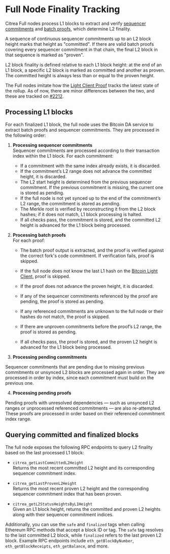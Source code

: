 # Full Node Finality Tracking

Citrea Full nodes process L1 blocks to extract and verify [sequencer commitments](./sequencer-commitment.md) and [batch proofs](./batch-proof-circuit.md), which determine L2 finality.

A sequence of continuous sequencer commitments up to an L2 block height marks that height as "committed". If there are valid batch proofs covering every sequencer commitment in that chain, the final L2 block in that sequence is marked as "proven".

L2 block finality is defined relative to each L1 block height: at the end of an L1 block, a specific L2 block is marked as committed and another as proven. The committed height is always less than or equal to the proven height.

The Full nodes imitate how the [Light Client Proof](./light-client-circuit.md) tracks the latest state of the rollup. As of now, there are minor differences between the two, and these are tracked on [#2212](https://github.com/chainwayxyz/citrea/issues/2212).
## Processing L1 blocks

For each finalized L1 block, the full node uses the Bitcoin DA service to extract batch proofs and sequencer commitments. They are processed in the following order:

1. **Processing sequencer commitments**  
   Sequencer commitments are processed according to their transaction index within the L1 block. For each commitment:  
     
   - If a commitment with the same index already exists, it is discarded.  
   - If the commitment’s L2 range does not advance the committed height, it is discarded.  
   - The L2 start height is determined from the previous sequencer commitment. If the previous commitment is missing, the current one is stored as pending.  
   - If the full node is not yet synced up to the end of the commitment’s L2 range, the commitment is stored as pending.  
   - The Merkle root is verified by reconstructing it from the L2 block hashes; if it does not match, L1 block processing is halted.  
   - If all checks pass, the commitment is stored, and the committed L2 height is advanced for the L1 block being processed.

2. **Processing batch proofs**  
   For each proof:  
     
   - The batch proof output is extracted, and the proof is verified against the correct fork's code commitment. If verification fails, proof is skipped.  
   - If the full node does not know the last L1 hash on the [Bitcoin Light Client](./bitcoin-light-client-contract.md), proof is skipped.  
   - If the proof does not advance the proven height, it is discarded.  
   - If any of the sequencer commitments referenced by the proof are pending, the proof is stored as pending.

   - If any referenced commitments are unknown to the full node or their hashes do not match, the proof is skipped.

   - If there are unproven commitments before the proof’s L2 range, the proof is stored as pending.

   - If all checks pass, the proof is stored, and the proven L2 height is advanced for the L1 block being processed.  
3. **Processing pending commitments**

Sequencer commitments that are pending due to missing previous commitments or unsynced L2 blocks are processed again in order. They are processed in order by index, since each commitment must build on the previous one.

4. **Processing pending proofs**

Pending proofs with unresolved dependencies — such as unsynced L2 ranges or unprocessed referenced commitments — are also re-attempted. These proofs are processed in order based on their referenced commitment index range.

## Querying committed and finalized blocks

The full node exposes the following RPC endpoints to query L2 finality based on the last processed L1 block:

- `citrea_getLastCommittedL2Height`     
    Returns the most recent committed L2 height and its corresponding sequencer commitment index.

- `citrea_getLastProvenL2Height`    
    Returns the most recent proven L2 height and the corresponding sequencer commitment index that has been proven.

- `citrea_getL2StatusHeightsByL1Height`     
    Given an L1 block height, returns the committed and proven L2 heights along with their sequencer commitment indices.

Additionally, you can use the `safe` and `finalized` tags when calling Ethereum RPC methods that accept a block ID or tag. The `safe` tag resolves to the last committed L2 block, while `finalized` refers to the last proven L2 block. Example RPC endpoints include `eth_getBlockByNumber`, `eth_getBlockReceipts`, `eth_getBalance`, and more.